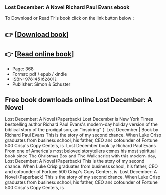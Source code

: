 ### Lost December: A Novel Richard Paul Evans ebook

To Download or Read This book click on the link button below :

## 👉  [**[Download book](http://filesbooks.info/download.php?group=book&from=github.com&id=721344&lnk=1081 "Download book")**]

## 👉  [**[Read online book](http://filesbooks.info/download.php?group=book&from=github.com&id=721344&lnk=1081 "Read online book")**]


* Page: 368
* Format: pdf / epub / kindle
* ISBN: 9781451628012
* Publisher: Simon &amp; Schuster



## Free book downloads online Lost December: A Novel



 Lost December: A Novel (Paperback) Lost December is New York Times bestselling author Richard Paul Evans&#039;s modern-day holiday version of the biblical story of the prodigal son, an “inspiring” ( 
 Lost December | Book by Richard Paul Evans This is the story of my second chance. When Luke Crisp graduates from business school, his father, CEO and cofounder of Fortune 500 Crisp&#039;s Copy Centers, is 
 Lost December book by Richard Paul Evans From one of America&#039;s most beloved storytellers comes his most spiritual book since The Christmas Box and The Walk series with this modern-day, 
 Lost December: A Novel (Paperback) This is the story of my second chance. When Luke Crisp graduates from business school, his father, CEO and cofounder of Fortune 500 Crisp&#039;s Copy Centers, is 
 Lost December: A Novel (Paperback) This is the story of my second chance. When Luke Crisp graduates from business school, his father, CEO and cofounder of Fortune 500 Crisp&#039;s Copy Centers, is 





